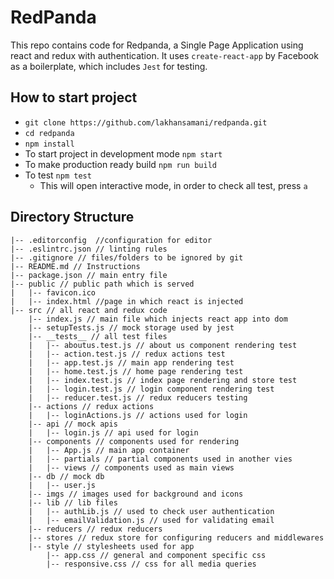 # RedPanda
This repo contains code for Redpanda, a Single Page Application using react and redux with authentication. It uses `create-react-app` by Facebook as a boilerplate, which includes `Jest` for testing.

## How to start project
* `git clone https://github.com/lakhansamani/redpanda.git`
* `cd redpanda`
* `npm install`
* To start project in development mode `npm start`
* To make production ready build `npm run build`
* To test `npm test`
    - This will open interactive mode, in order to check all test, press `a`

## Directory Structure
```
|-- .editorconfig  //configuration for editor
|-- .eslintrc.json // linting rules
|-- .gitignore // files/folders to be ignored by git
|-- README.md // Instructions
|-- package.json // main entry file
|-- public // public path which is served
|   |-- favicon.ico
|   |-- index.html //page in which react is injected
|-- src // all react and redux code
    |-- index.js // main file which injects react app into dom
    |-- setupTests.js // mock storage used by jest
    |-- __tests__ // all test files
    |   |-- aboutus.test.js // about us component rendering test
    |   |-- action.test.js // redux actions test
    |   |-- app.test.js // main app rendering test
    |   |-- home.test.js // home page rendering test
    |   |-- index.test.js // index page rendering and store test
    |   |-- login.test.js // login component rendering test
    |   |-- reducer.test.js // redux reducers testing
    |-- actions // redux actions
    |   |-- loginActions.js // actions used for login
    |-- api // mock apis
    |   |-- login.js // api used for login
    |-- components // components used for rendering
    |   |-- App.js // main app container
    |   |-- partials // partial components used in another vies
    |   |-- views // components used as main views
    |-- db // mock db
    |   |-- user.js
    |-- imgs // images used for background and icons
    |-- lib // lib files
    |   |-- authLib.js // used to check user authentication
    |   |-- emailValidation.js // used for validating email
    |-- reducers // redux reducers
    |-- stores // redux store for configuring reducers and middlewares
    |-- style // stylesheets used for app
        |-- app.css // general and component specific css
        |-- responsive.css // css for all media queries
```
